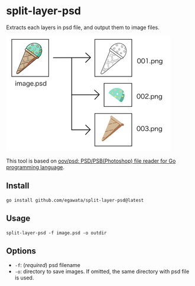 # split-layer-psd

Extracts each layers in psd file, and output them to image files.

![howtouse](howtouse.jpg)

This tool is based on [oov/psd: PSD/PSB(Photoshop) file reader for Go programming language](https://github.com/oov/psd).
 
## Install

~~~
go install github.com/egawata/split-layer-psd@latest
~~~

## Usage

~~~
split-layer-psd -f image.psd -o outdir
~~~

## Options

- `-f`: (*required*) psd filename
- `-o`: directory to save images. If omitted, the same directory with psd file is used.
